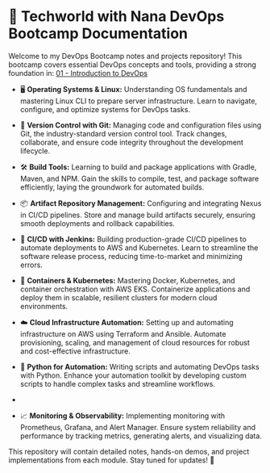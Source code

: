 # 🚀 Techworld with Nana DevOps Bootcamp Documentation

Welcome to my DevOps Bootcamp notes and projects repository! This bootcamp covers essential DevOps concepts and tools, providing a strong foundation in:
[01 - Introduction to DevOps](./my-notes/01%20-%20Introduction%20to%20DevOps%202bbeac75779346eb863bebce6262d83a.md)

- 🖥️ **Operating Systems & Linux:** Understanding OS fundamentals and mastering Linux CLI to prepare server infrastructure. Learn to navigate, configure, and optimize systems for DevOps tasks.
  
- 🌱 **Version Control with Git:** Managing code and configuration files using Git, the industry-standard version control tool. Track changes, collaborate, and ensure code integrity throughout the development lifecycle.
  
- 🛠️ **Build Tools:** Learning to build and package applications with Gradle, Maven, and NPM. Gain the skills to compile, test, and package software efficiently, laying the groundwork for automated builds.
  
- 📦 **Artifact Repository Management:** Configuring and integrating Nexus in CI/CD pipelines. Store and manage build artifacts securely, ensuring smooth deployments and rollback capabilities.
  
- 🔄 **CI/CD with Jenkins:** Building production-grade CI/CD pipelines to automate deployments to AWS and Kubernetes. Learn to streamline the software release process, reducing time-to-market and minimizing errors.
  
- 🐳 **Containers & Kubernetes:** Mastering Docker, Kubernetes, and container orchestration with AWS EKS. Containerize applications and deploy them in scalable, resilient clusters for modern cloud environments.
  
- ☁️ **Cloud Infrastructure Automation:** Setting up and automating infrastructure on AWS using Terraform and Ansible. Automate provisioning, scaling, and management of cloud resources for robust and cost-effective infrastructure.
- 🐍 **Python for Automation:** Writing scripts and automating DevOps tasks with Python. Enhance your automation toolkit by developing custom scripts to handle complex tasks and streamline workflows.
- 
- 📈 **Monitoring & Observability:** Implementing monitoring with Prometheus, Grafana, and Alert Manager. Ensure system reliability and performance by tracking metrics, generating alerts, and visualizing data.

This repository will contain detailed notes, hands-on demos, and project implementations from each module. Stay tuned for updates! 🚀
